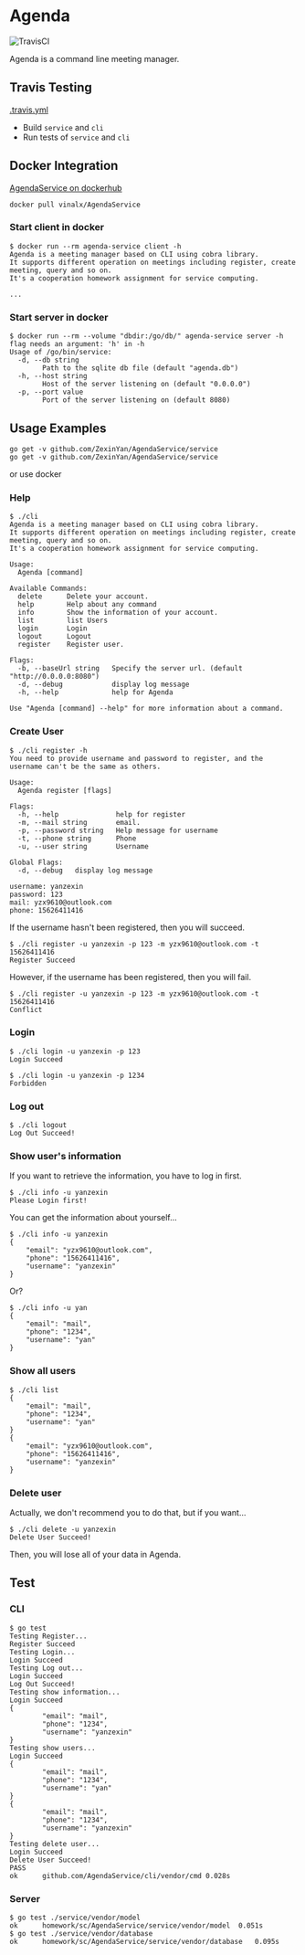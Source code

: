 # Agenda

![TravisCI](https://travis-ci.org/Ace-0/AgendaService.svg?branch=master)

Agenda is a command line meeting manager.

## Travis Testing

[.travis.yml](https://github.com/ZexinYan/AgendaService/blob/master/.travis.yml)

- Build `service` and `cli`
- Run tests of `service` and `cli`

## Docker Integration

[AgendaService on dockerhub](https://hub.docker.com/r/vinalx/agendaservice/)

```
docker pull vinalx/AgendaService
```

### Start client in docker

```
$ docker run --rm agenda-service client -h
Agenda is a meeting manager based on CLI using cobra library.
It supports different operation on meetings including register, create meeting, query and so on.
It's a cooperation homework assignment for service computing.

...
```

### Start server in docker

```
$ docker run --rm --volume "dbdir:/go/db/" agenda-service server -h
flag needs an argument: 'h' in -h
Usage of /go/bin/service:
  -d, --db string
    	Path to the sqlite db file (default "agenda.db")
  -h, --host string
    	Host of the server listening on (default "0.0.0.0")
  -p, --port value
    	Port of the server listening on (default 8080)
```

## Usage Examples

```
go get -v github.com/ZexinYan/AgendaService/service
go get -v github.com/ZexinYan/AgendaService/service
```

or use docker

### Help

```
$ ./cli
Agenda is a meeting manager based on CLI using cobra library.
It supports different operation on meetings including register, create meeting, query and so on.
It's a cooperation homework assignment for service computing.

Usage:
  Agenda [command]

Available Commands:
  delete      Delete your account.
  help        Help about any command
  info        Show the information of your account.
  list        list Users
  login       Login
  logout      Logout
  register    Register user.

Flags:
  -b, --baseUrl string   Specify the server url. (default "http://0.0.0.0:8080")
  -d, --debug            display log message
  -h, --help             help for Agenda

Use "Agenda [command] --help" for more information about a command.

```


### Create User

```
$ ./cli register -h
You need to provide username and password to register, and the username can't be the same as others.

Usage:
  Agenda register [flags]

Flags:
  -h, --help              help for register
  -m, --mail string       email.
  -p, --password string   Help message for username
  -t, --phone string      Phone
  -u, --user string       Username

Global Flags:
  -d, --debug   display log message
```


```
username: yanzexin
password: 123
mail: yzx9610@outlook.com
phone: 15626411416
```

If the username hasn't been registered, then you will succeed.

```
$ ./cli register -u yanzexin -p 123 -m yzx9610@outlook.com -t 15626411416
Register Succeed
```

However, if the username has been registered, then you will fail.

```
$ ./cli register -u yanzexin -p 123 -m yzx9610@outlook.com -t 15626411416
Conflict
```

### Login

```
$ ./cli login -u yanzexin -p 123
Login Succeed
```


```
$ ./cli login -u yanzexin -p 1234
Forbidden
```

### Log out

```
$ ./cli logout
Log Out Succeed!
```

### Show user's information
If you want to retrieve the information, you have to log in first.

```
$ ./cli info -u yanzexin
Please Login first!
```

You can get the information about yourself...

```
$ ./cli info -u yanzexin
{
	"email": "yzx9610@outlook.com",
	"phone": "15626411416",
	"username": "yanzexin"
}
```

Or?

```
$ ./cli info -u yan
{
	"email": "mail",
	"phone": "1234",
	"username": "yan"
}
```

### Show all users

```
$ ./cli list
{
	"email": "mail",
	"phone": "1234",
	"username": "yan"
}
{
	"email": "yzx9610@outlook.com",
	"phone": "15626411416",
	"username": "yanzexin"
}
```

### Delete user
Actually, we don't recommend you to do that, but if you want...


```
$ ./cli delete -u yanzexin
Delete User Succeed!
```

Then, you will lose all of your data in Agenda.

## Test

### CLI

```
$ go test
Testing Register...
Register Succeed
Testing Login...
Login Succeed
Testing Log out...
Login Succeed
Log Out Succeed!
Testing show information...
Login Succeed
{
        "email": "mail",
        "phone": "1234",
        "username": "yanzexin"
}
Testing show users...
Login Succeed
{
        "email": "mail",
        "phone": "1234",
        "username": "yan"
}
{
        "email": "mail",
        "phone": "1234",
        "username": "yanzexin"
}
Testing delete user...
Login Succeed
Delete User Succeed!
PASS
ok      github.com/AgendaService/cli/vendor/cmd 0.028s

```

### Server

```
$ go test ./service/vendor/model
ok  	homework/sc/AgendaService/service/vendor/model	0.051s
$ go test ./service/vendor/database
ok  	homework/sc/AgendaService/service/vendor/database	0.095s
```